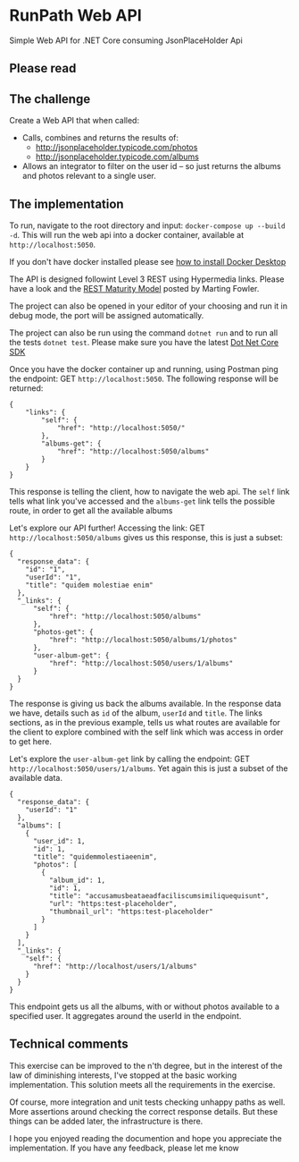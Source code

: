 # RunPath Web API
Simple Web API for .NET Core consuming JsonPlaceHolder Api

## Please read

## The challenge
Create a Web API that when called:

* Calls, combines and returns the results of:
    * http://jsonplaceholder.typicode.com/photos
    * http://jsonplaceholder.typicode.com/albums
* Allows an integrator to filter on the user id – so just returns the albums and photos relevant to a single user.

## The implementation

To run, navigate to the root directory and input: `docker-compose up --build -d`. This will run the web api into a docker container, available at `http://localhost:5050`.

If you don't have docker installed please see [how to install Docker Desktop](https://www.docker.com/products/docker-desktop)

The API is designed followint Level 3 REST using Hypermedia links. Please have a look and the [REST Maturity Model](https://martinfowler.com/articles/richardsonMaturityModel.html) posted by Marting Fowler.

The project can also be opened in your editor of your choosing and run it in debug mode, the port will be assigned automatically.

The project can also be run using the command `dotnet run` and to run all the tests `dotnet test`. Please make sure you have the latest [Dot Net Core SDK](https://dotnet.microsoft.com/download)

Once you have the docker container up and running, using Postman ping the endpoint: GET `http://localhost:5050`. The following response will be returned:

```
{
    "links": {
        "self": {
            "href": "http://localhost:5050/"
        },
        "albums-get": {
            "href": "http://localhost:5050/albums"
        }
    }
}
```

This response is telling the client, how to navigate the web api. The `self` link tells what link you've accessed and the `albums-get` link tells the possible route, in order to get all the available albums

Let's explore our API further! Accessing the link: GET `http://localhost:5050/albums` gives us this response, this is just a subset:

```
{
  "response_data": {
    "id": "1",
    "userId": "1",
    "title": "quidem molestiae enim"
  },
  "_links": {
      "self": {
          "href": "http://localhost:5050/albums"
      },
      "photos-get": {
          "href": "http://localhost:5050/albums/1/photos"
      },
      "user-album-get": {
          "href": "http://localhost:5050/users/1/albums"
      }
  }
}
```
The response is giving us back the albums available. In the response data we have, details such as `id` of the album, `userId` and `title`. The links sections, as in the previous example, tells us what routes are available for the client to explore combined with the self link which was access in order to get here.

Let's explore the `user-album-get` link by calling the endpoint: GET `http://localhost:5050/users/1/albums`. Yet again this is just a subset of the available data.

```
{
  "response_data": {
    "userId": "1"
  },
  "albums": [
    {
      "user_id": 1,
      "id": 1,
      "title": "quidemmolestiaeenim",
      "photos": [
        {
          "album_id": 1,
          "id": 1,
          "title": "accusamusbeataeadfaciliscumsimiliquequisunt",
          "url": "https:test-placeholder",
          "thumbnail_url": "https:test-placeholder"
        }
      ]
    }
  ],
  "_links": {
    "self": {
      "href": "http://localhost/users/1/albums"
    }
  }
}
```
This endpoint gets us all the albums, with or without photos available to a specified user. It aggregates around the userId in the endpoint.


## Technical comments

This exercise can be improved to the n'th degree, but in the interest of the law of diminishing interests, I've stopped at the basic  working implementation. This solution meets all the requirements in the exercise.

Of course, more integration and unit tests checking unhappy paths as well. More assertions around checking the correct response details. But these things can be added later, the infrastructure is there.

I hope you enjoyed reading the documention and hope you appreciate the implementation. If you have any feedback, please let me know


